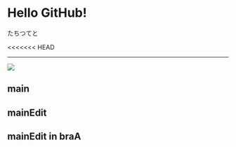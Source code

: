 # Hello GitHub!

たちつてと

<<<<<<< HEAD
- - -
![](https://img.shields.io/badge/Version-1.0.0-ff0000.svg)

## main

## mainEdit
## mainEdit in braA
